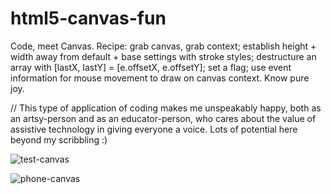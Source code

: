 # html5-canvas-fun
Code, meet Canvas. Recipe:  grab canvas, grab context; establish height + width away from default + base settings with stroke styles; destructure an array with [lastX, lastY] = [e.offsetX, e.offsetY]; set a flag; use event information for mouse movement to draw on canvas context. Know pure joy.

// This type of application of coding makes me unspeakably happy, both as an artsy-person and as an educator-person, who cares about the value of assistive technology in giving everyone a voice. Lots of potential here beyond my scribbling :)

![test-canvas](https://user-images.githubusercontent.com/44883733/55281409-7937f700-530a-11e9-8f62-cea8b96196a0.png)

![phone-canvas](https://user-images.githubusercontent.com/44883733/55281417-83f28c00-530a-11e9-97d4-3db638e83392.png)



